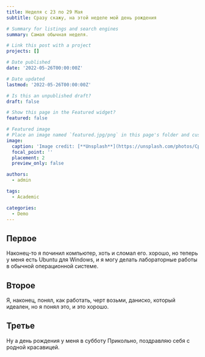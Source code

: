 ```yaml
---
title: Неделя с 23 по 29 Мая
subtitle: Сразу скажу, на этой неделе мой день рождения

# Summary for listings and search engines
summary: Самая обычная неделя.

# Link this post with a project
projects: []

# Date published
date: '2022-05-26T00:00:00Z'

# Date updated
lastmod: '2022-05-26T00:00:00Z'

# Is this an unpublished draft?
draft: false

# Show this page in the Featured widget?
featured: false

# Featured image
# Place an image named `featured.jpg/png` in this page's folder and customize its options here.
image:
  caption: 'Image credit: [**Unsplash**](https://unsplash.com/photos/CpkOjOcXdUY)'
  focal_point: ''
  placement: 2
  preview_only: false

authors:
  - admin

tags:
  - Academic

categories:
  - Demo
---
```


## Первое


Наконец-то я починил компьютер, хоть и сломал его. хорошо, но теперь у меня есть Ubuntu для Windows, и я могу делать лабораторные работы в обычной операционной системе.

## Второе


Я, наконец, понял, как работать, черт возьми, даниско, который идеален, но я понял это, и это хорошо.

## Третье


Ну а день рождения у меня в субботу Прикольно, поздравляю себя с родной красавицей.
